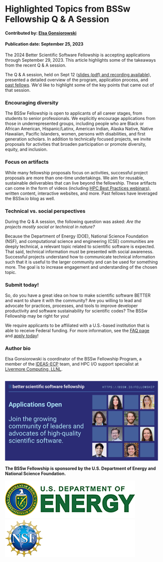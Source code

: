 # Highlighted Topics from BSSw Fellowship Q & A Session

#### Contributed by: [Elsa Gonsiorowski](https://github.com/gonsie "Elsa Gonsiorowski's GitHub Profile")

#### Publication date: September 25, 2023

The 2024 Better Scientific Software Fellowship is accepting applications through September 29, 2023.  This article highlights some of the takeaways from the recent Q & A session.

The Q & A session, held on Sept 12 ([slides (pdf) and recording available](https://bssw.io/pages/bssw-fellowship-faq)), presented a detailed overview of the program, application process, and [past fellows](https://bssw.io/pages/meet-our-fellows).  We'd like to highlight some of the key points that came out of that session.

### Encouraging diversity

The BSSw Fellowship is open to applicants of all career stages, from students to senior professionals.
We explicitly encourage applications from those in underrepresented groups, including people who are Black or African American, Hispanic/Latinx, American Indian, Alaska Native, Native Hawaiian, Pacific Islanders, women, persons with disabilities, and first generation scholars.
In addition to technically focused projects, we invite proposals for activities that broaden participation or promote diversity, equity, and inclusion.

### Focus on artifacts

While many fellowship proposals focus on activities, successful project proposals are more than one-time undertakings.
We aim for reusable, sustainable deliverables that can live beyond the fellowship.
These artifacts can come in the form of videos (including [HPC Best Practices webinars](https://ideas-productivity.org/resources/series/hpc-best-practices-webinars/)), written content, interactive websites, and more.
Past fellows have leveraged the BSSw.io blog as well.

### Technical vs. social perspectives

During the Q & A session, the following question was asked:
*Are the projects mostly social or technical in nature?*

Because the Department of Energy (DOE), National Science Foundation (NSF), and computational science and engineering (CSE) communities are deeply technical, a relevant topic related to scientific software is expected.
That said, technical information must be presented with social awareness.
Successful projects understand how to communicate technical information such that it is useful to the larger community and can be used for something more.
The goal is to increase engagement and understanding of the chosen topic.

### Submit today!

So, do you have a great idea on how to make scientific software BETTER and want to share it with the community?
Are you willing to lead and advocate for practices, processes, and tools to improve developer productivity and software sustainability for scientific codes?
The BSSw Fellowship may be right for you!

We require applicants to be affiliated with a U.S.-based institution that is able to receive Federal funding.
For more information, see the [FAQ page](https://bssw.io/pages/bssw-fellowship-faq) and [apply today](https://bssw.io/pages/apply-for-the-bssw-fellowship-program)!

### Author bio

Elsa Gonsiorowski is coordinator of the BSSw Fellowship Program, a member of the [IDEAS-ECP](https://ideas-productivity.org/activities/ideas-ecp) team, and HPC I/O support specialist at [Livermore Computing, LLNL](https://hpc.llnl.gov/about-us).

<br>

<img src='../../images/Blog_2308_Fellows.png'/>

<br> 

**The BSSw Fellowship is sponsored by the U.S. Department of Energy and National Science Foundation.**

<div class='fellow'>
<div class='img_div'>
  <img src='../../images/Logo_DOE_Unofficial_Sm.png' class='logo' />
</div>

<div class='img_div'>
  <img src='../../images/Logo_NSF_4ColorB_Sm.png' class='logo' />
</div>
</div>

<!---
Publish: yes
Topics: Funding sources and programs, projects and organizations
OpenGraph image: Blog_2308_Fellows.png
--->
